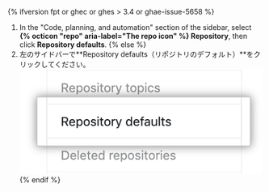 {% ifversion fpt or ghec or ghes > 3.4 or ghae-issue-5658 %}
1. In the "Code, planning, and automation" section of the sidebar, select **{% octicon "repo" aria-label="The repo icon" %} Repository**, then click **Repository defaults**.
{% else %}
1. 左のサイドバーで**Repository defaults（リポジトリのデフォルト）**をクリックしてください。 ![リポジトリのデフォルトタブ](/assets/images/help/organizations/repo-defaults-tab.png)
{% endif %}
